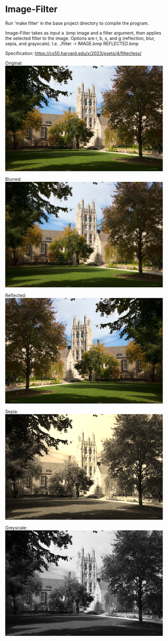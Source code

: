 # Image-Filter
Run 'make filter' in the base project directory to compile the program.

Image-Filter takes as input a .bmp image and a filter argument, then applies the selected filter to the image. Options are r, b, s, and g (reflection, blur, sepia, and grayscale). I.e. ./filter -r IMAGE.bmp REFLECTED.bmp

Specification: https://cs50.harvard.edu/x/2023/psets/4/filter/less/

Original:
![Courtyard](./images/courtyard.bmp)

Blurred:
![Blurred courtyard](./images/courtyard_blurred.bmp)

Reflected:
![Reflected courtyard](./images/courtyard_reflected.bmp)

Sepia:
![Sepia courtyard](./images/courtyard_sepia.bmp)

Greyscale:
![Greyscale courtyard](./images/courtyard_greyscale.bmp)
